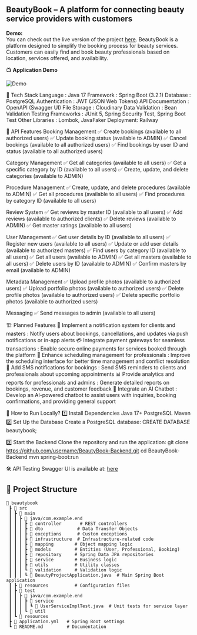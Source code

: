 ## BeautyBook – A platform for connecting beauty service providers with customers
**Demo:**  
You can check out the live version of the project [here](https://beauty-book-3-0.vercel.app/).
BeautyBook is a platform designed to simplify the booking process for beauty services. Customers can easily find and book beauty professionals based on location, services offered, and availability. 

📺 **Application Demo**


![Demo](Untitledvideo-MadewithClipchamp2-ezgif.com-crop.gif)

🔧 Tech Stack
Language : Java 17
Framework : Spring Boot (3.2.1)
Database : PostgreSQL
Authentication : JWT (JSON Web Tokens)
API Documentation : OpenAPI (Swagger UI)
File Storage : Cloudinary
Data Validation : Bean Validation
Testing Frameworks : JUnit 5, Spring Security Test, Spring Boot Test
Other Libraries : Lombok, JavaFaker
Deployment: Railway

📌 API Features
Booking Management
✅ Create bookings (available to all authorized users)
✅ Update booking status (available to ADMIN)
✅ Cancel bookings (available to all authorized users)
✅ Find bookings by user ID and status (available to all authorized users)

Category Management
✅ Get all categories (available to all users)
✅ Get a specific category by ID (available to all users)
✅ Create, update, and delete categories (available to ADMIN)

Procedure Management
✅ Create, update, and delete procedures (available to ADMIN)
✅ Get all procedures (available to all users)
✅ Find procedures by category ID (available to all users)

Review System
✅ Get reviews by master ID (available to all users)
✅ Add reviews (available to authorized clients)
✅ Delete reviews (available to ADMIN)
✅ Get master ratings (available to all users)

User Management
✅ Get user details by ID (available to all users)
✅ Register new users (available to all users)
✅ Update or add user details (available to authorized masters)
✅ Find users by category ID (available to all users)
✅ Get all users (available to ADMIN)
✅ Get all masters (available to all users)
✅ Delete users by ID (available to ADMIN)
✅ Confirm masters by email (available to ADMIN)

Metadata Management
✅ Upload profile photos (available to authorized users)
✅ Upload portfolio photos (available to authorized users)
✅ Delete profile photos (available to authorized users)
✅ Delete specific portfolio photos (available to authorized users)

Messaging
✅ Send messages to admin (available to all users)

🏗 Planned Features
🔄 Implement a notification system for clients and masters : Notify users about bookings, cancellations, and updates via push notifications or in-app alerts
💳 Integrate payment gateways for seamless transactions : Enable secure online payments for services booked through the platform
📅 Enhance scheduling management for professionals : Improve the scheduling interface for better time management and conflict resolution
📩 Add SMS notifications for bookings : Send SMS reminders to clients and professionals about upcoming appointments
📊 Provide analytics and reports for professionals and admins : Generate detailed reports on bookings, revenue, and customer feedback
💬 Integrate an AI Chatbot : Develop an AI-powered chatbot to assist users with inquiries, booking confirmations, and providing general support
 
🔌 How to Run Locally?
1️⃣ Install Dependencies
Java 17+
PostgreSQL
Maven
2️⃣ Set Up the Database
Create a PostgreSQL database:
CREATE DATABASE beautybook;

3️⃣ Start the Backend
Clone the repository and run the application:
git clone https://github.com/username/BeautyBook-Backend.git
cd BeautyBook-Backend
mvn spring-boot:run

🛠 API Testing
Swagger UI is available at:
[here](http://localhost:8080/swagger-ui/index.html)

## 📑 Project Structure  
```
📂 beautybook
 ┣ 📂 src
 ┃ ┣ 📂 main
 ┃ ┃ ┣ 📂 java/com.example.end
 ┃ ┃ ┃ ┣ 📂 controller       # REST controllers
 ┃ ┃ ┃ ┣ 📂 dto             # Data Transfer Objects
 ┃ ┃ ┃ ┣ 📂 exceptions      # Custom exceptions
 ┃ ┃ ┃ ┣ 📂 infrastructure  # Infrastructure-related code
 ┃ ┃ ┃ ┣ 📂 mapping        # Object mapping logic
 ┃ ┃ ┃ ┣ 📂 models         # Entities (User, Professional, Booking)
 ┃ ┃ ┃ ┣ 📂 repository     # Spring Data JPA repositories
 ┃ ┃ ┃ ┣ 📂 service        # Business logic
 ┃ ┃ ┃ ┣ 📂 utils          # Utility classes
 ┃ ┃ ┃ ┗ 📂 validation     # Validation logic
 ┃ ┃ ┃ ┗ 📄 BeautyProjectApplication.java  # Main Spring Boot application
 ┃ ┣ 📂 resources          # Configuration files
 ┃ ┣ 📂 test
 ┃ ┃ ┣ 📂 java/com.example.end
 ┃ ┃ ┃ ┣ 📂 service
 ┃ ┃ ┃ ┃ ┗ 📄 UserServiceImplTest.java  # Unit tests for service layer
 ┃ ┃ ┃ ┗ 📂 util
 ┃ ┗ 📂 resources
 ┣ 📄 application.yml   # Spring Boot settings
 ┗ 📄 README.md         # Documentation



